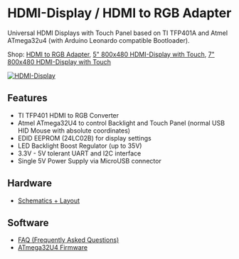 # HDMI-Display / HDMI to RGB Adapter
Universal HDMI Displays with Touch Panel based on TI TFP401A and Atmel ATmega32u4 (with Arduino Leonardo compatible Bootloader).

Shop:
[HDMI to RGB Adapter](http://www.watterott.com/en/HDMI-RGB-adapter-with-ATmega32U4-touch-controller),
[5" 800x480 HDMI-Display with Touch](http://www.watterott.com/en/5-800x480-HDMI-Display-with-resistive-touch),
[7" 800x480 HDMI-Display with Touch](http://www.watterott.com/en/7-800x480-HDMI-Display-with-resistive-touch)

[![HDMI-Display](https://raw.github.com/watterott/HDMI-Display/master/pcb/HDMI-Display_v10dev.jpg)](http://www.watterott.com/en/HDMI-RGB-adapter-with-ATmega32U4-touch-controller)


## Features
* TI TFP401 HDMI to RGB Converter
* Atmel ATmega32U4 to control Backlight and Touch Panel (normal USB HID Mouse with absolute coordinates)
* EDID EEPROM (24LC02B) for display settings
* LED Backlight Boost Regulator (up to 35V)
* 3.3V - 5V tolerant UART and I2C interface
* Single 5V Power Supply via MicroUSB connector


## Hardware
* [Schematics + Layout](https://github.com/watterott/HDMI-Display/tree/master/pcb)


## Software
* [FAQ (Frequently Asked Questions)](https://github.com/watterott/HDMI-Display/blob/master/docu/FAQ.md)
* [ATmega32U4 Firmware](https://github.com/watterott/HDMI-Display/tree/master/src)
